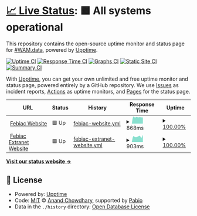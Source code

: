 # [📈 Live Status](https://wamdata.github.io/upptime): <!--live status--> **🟩 All systems operational**

This repository contains the open-source uptime monitor and status page for [#WAM.data](http://data.wearemobility.be), powered by [Upptime](https://github.com/upptime/upptime).

[![Uptime CI](https://github.com/wamdata/upptime/workflows/Uptime%20CI/badge.svg)](https://github.com/wamdata/upptime/actions?query=workflow%3A%22Uptime+CI%22)
[![Response Time CI](https://github.com/wamdata/upptime/workflows/Response%20Time%20CI/badge.svg)](https://github.com/wamdata/upptime/actions?query=workflow%3A%22Response+Time+CI%22)
[![Graphs CI](https://github.com/wamdata/upptime/workflows/Graphs%20CI/badge.svg)](https://github.com/wamdata/upptime/actions?query=workflow%3A%22Graphs+CI%22)
[![Static Site CI](https://github.com/wamdata/upptime/workflows/Static%20Site%20CI/badge.svg)](https://github.com/wamdata/upptime/actions?query=workflow%3A%22Static+Site+CI%22)
[![Summary CI](https://github.com/wamdata/upptime/workflows/Summary%20CI/badge.svg)](https://github.com/wamdata/upptime/actions?query=workflow%3A%22Summary+CI%22)

With [Upptime](https://upptime.js.org), you can get your own unlimited and free uptime monitor and status page, powered entirely by a GitHub repository. We use [Issues](https://github.com/wamdata/upptime/issues) as incident reports, [Actions](https://github.com/wamdata/upptime/actions) as uptime monitors, and [Pages](https://wamdata.github.io/upptime) for the status page.

<!--start: status pages-->
<!-- This summary is generated by Upptime (https://github.com/upptime/upptime) -->
<!-- Do not edit this manually, your changes will be overwritten -->
<!-- prettier-ignore -->
| URL | Status | History | Response Time | Uptime |
| --- | ------ | ------- | ------------- | ------ |
| <img alt="" src="https://icons.duckduckgo.com/ip3/febiac.be.ico" height="13"> [Febiac Website](https://febiac.be) | 🟩 Up | [febiac-website.yml](https://github.com/wamdata/upptime/commits/HEAD/history/febiac-website.yml) | <details><summary><img alt="Response time graph" src="./graphs/febiac-website/response-time-week.png" height="20"> 868ms</summary><br><a href="https://wamdata.github.io/upptime/history/febiac-website"><img alt="Response time 1035" src="https://img.shields.io/endpoint?url=https%3A%2F%2Fraw.githubusercontent.com%2Fwamdata%2Fupptime%2FHEAD%2Fapi%2Ffebiac-website%2Fresponse-time.json"></a><br><a href="https://wamdata.github.io/upptime/history/febiac-website"><img alt="24-hour response time 1019" src="https://img.shields.io/endpoint?url=https%3A%2F%2Fraw.githubusercontent.com%2Fwamdata%2Fupptime%2FHEAD%2Fapi%2Ffebiac-website%2Fresponse-time-day.json"></a><br><a href="https://wamdata.github.io/upptime/history/febiac-website"><img alt="7-day response time 868" src="https://img.shields.io/endpoint?url=https%3A%2F%2Fraw.githubusercontent.com%2Fwamdata%2Fupptime%2FHEAD%2Fapi%2Ffebiac-website%2Fresponse-time-week.json"></a><br><a href="https://wamdata.github.io/upptime/history/febiac-website"><img alt="30-day response time 888" src="https://img.shields.io/endpoint?url=https%3A%2F%2Fraw.githubusercontent.com%2Fwamdata%2Fupptime%2FHEAD%2Fapi%2Ffebiac-website%2Fresponse-time-month.json"></a><br><a href="https://wamdata.github.io/upptime/history/febiac-website"><img alt="1-year response time 1070" src="https://img.shields.io/endpoint?url=https%3A%2F%2Fraw.githubusercontent.com%2Fwamdata%2Fupptime%2FHEAD%2Fapi%2Ffebiac-website%2Fresponse-time-year.json"></a></details> | <details><summary><a href="https://wamdata.github.io/upptime/history/febiac-website">100.00%</a></summary><a href="https://wamdata.github.io/upptime/history/febiac-website"><img alt="All-time uptime 99.96%" src="https://img.shields.io/endpoint?url=https%3A%2F%2Fraw.githubusercontent.com%2Fwamdata%2Fupptime%2FHEAD%2Fapi%2Ffebiac-website%2Fuptime.json"></a><br><a href="https://wamdata.github.io/upptime/history/febiac-website"><img alt="24-hour uptime 100.00%" src="https://img.shields.io/endpoint?url=https%3A%2F%2Fraw.githubusercontent.com%2Fwamdata%2Fupptime%2FHEAD%2Fapi%2Ffebiac-website%2Fuptime-day.json"></a><br><a href="https://wamdata.github.io/upptime/history/febiac-website"><img alt="7-day uptime 100.00%" src="https://img.shields.io/endpoint?url=https%3A%2F%2Fraw.githubusercontent.com%2Fwamdata%2Fupptime%2FHEAD%2Fapi%2Ffebiac-website%2Fuptime-week.json"></a><br><a href="https://wamdata.github.io/upptime/history/febiac-website"><img alt="30-day uptime 100.00%" src="https://img.shields.io/endpoint?url=https%3A%2F%2Fraw.githubusercontent.com%2Fwamdata%2Fupptime%2FHEAD%2Fapi%2Ffebiac-website%2Fuptime-month.json"></a><br><a href="https://wamdata.github.io/upptime/history/febiac-website"><img alt="1-year uptime 99.95%" src="https://img.shields.io/endpoint?url=https%3A%2F%2Fraw.githubusercontent.com%2Fwamdata%2Fupptime%2FHEAD%2Fapi%2Ffebiac-website%2Fuptime-year.json"></a></details>
| <img alt="" src="https://icons.duckduckgo.com/ip3/extranet.febiac.be.ico" height="13"> [Febiac Extranet Website](https://extranet.febiac.be) | 🟩 Up | [febiac-extranet-website.yml](https://github.com/wamdata/upptime/commits/HEAD/history/febiac-extranet-website.yml) | <details><summary><img alt="Response time graph" src="./graphs/febiac-extranet-website/response-time-week.png" height="20"> 903ms</summary><br><a href="https://wamdata.github.io/upptime/history/febiac-extranet-website"><img alt="Response time 954" src="https://img.shields.io/endpoint?url=https%3A%2F%2Fraw.githubusercontent.com%2Fwamdata%2Fupptime%2FHEAD%2Fapi%2Ffebiac-extranet-website%2Fresponse-time.json"></a><br><a href="https://wamdata.github.io/upptime/history/febiac-extranet-website"><img alt="24-hour response time 1045" src="https://img.shields.io/endpoint?url=https%3A%2F%2Fraw.githubusercontent.com%2Fwamdata%2Fupptime%2FHEAD%2Fapi%2Ffebiac-extranet-website%2Fresponse-time-day.json"></a><br><a href="https://wamdata.github.io/upptime/history/febiac-extranet-website"><img alt="7-day response time 903" src="https://img.shields.io/endpoint?url=https%3A%2F%2Fraw.githubusercontent.com%2Fwamdata%2Fupptime%2FHEAD%2Fapi%2Ffebiac-extranet-website%2Fresponse-time-week.json"></a><br><a href="https://wamdata.github.io/upptime/history/febiac-extranet-website"><img alt="30-day response time 849" src="https://img.shields.io/endpoint?url=https%3A%2F%2Fraw.githubusercontent.com%2Fwamdata%2Fupptime%2FHEAD%2Fapi%2Ffebiac-extranet-website%2Fresponse-time-month.json"></a><br><a href="https://wamdata.github.io/upptime/history/febiac-extranet-website"><img alt="1-year response time 984" src="https://img.shields.io/endpoint?url=https%3A%2F%2Fraw.githubusercontent.com%2Fwamdata%2Fupptime%2FHEAD%2Fapi%2Ffebiac-extranet-website%2Fresponse-time-year.json"></a></details> | <details><summary><a href="https://wamdata.github.io/upptime/history/febiac-extranet-website">100.00%</a></summary><a href="https://wamdata.github.io/upptime/history/febiac-extranet-website"><img alt="All-time uptime 99.99%" src="https://img.shields.io/endpoint?url=https%3A%2F%2Fraw.githubusercontent.com%2Fwamdata%2Fupptime%2FHEAD%2Fapi%2Ffebiac-extranet-website%2Fuptime.json"></a><br><a href="https://wamdata.github.io/upptime/history/febiac-extranet-website"><img alt="24-hour uptime 100.00%" src="https://img.shields.io/endpoint?url=https%3A%2F%2Fraw.githubusercontent.com%2Fwamdata%2Fupptime%2FHEAD%2Fapi%2Ffebiac-extranet-website%2Fuptime-day.json"></a><br><a href="https://wamdata.github.io/upptime/history/febiac-extranet-website"><img alt="7-day uptime 100.00%" src="https://img.shields.io/endpoint?url=https%3A%2F%2Fraw.githubusercontent.com%2Fwamdata%2Fupptime%2FHEAD%2Fapi%2Ffebiac-extranet-website%2Fuptime-week.json"></a><br><a href="https://wamdata.github.io/upptime/history/febiac-extranet-website"><img alt="30-day uptime 100.00%" src="https://img.shields.io/endpoint?url=https%3A%2F%2Fraw.githubusercontent.com%2Fwamdata%2Fupptime%2FHEAD%2Fapi%2Ffebiac-extranet-website%2Fuptime-month.json"></a><br><a href="https://wamdata.github.io/upptime/history/febiac-extranet-website"><img alt="1-year uptime 99.99%" src="https://img.shields.io/endpoint?url=https%3A%2F%2Fraw.githubusercontent.com%2Fwamdata%2Fupptime%2FHEAD%2Fapi%2Ffebiac-extranet-website%2Fuptime-year.json"></a></details>

<!--end: status pages-->

[**Visit our status website →**](https://wamdata.github.io/upptime)

## 📄 License

- Powered by: [Upptime](https://github.com/upptime/upptime)
- Code: [MIT](./LICENSE) © [Anand Chowdhary](https://anandchowdhary.com), supported by [Pabio](https://pabio.com)
- Data in the `./history` directory: [Open Database License](https://opendatacommons.org/licenses/odbl/1-0/)
